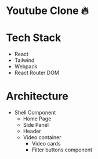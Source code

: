 # Youtube Clone 🔥

# Tech Stack

- React
- Tailwind
- Webpack
- React Router DOM

# Architecture

- Shell Component
  - Home Page
  - Side Panel
  - Header
  - Video container
    - Video cards
    - Filter buttons component
